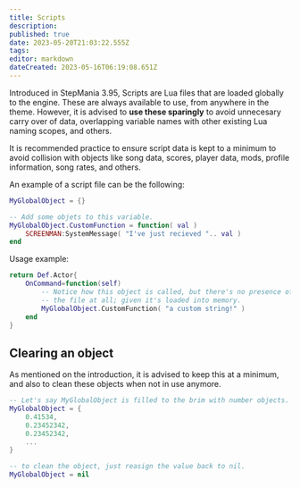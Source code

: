 ```yaml
---
title: Scripts
description: 
published: true
date: 2023-05-20T21:03:22.555Z
tags: 
editor: markdown
dateCreated: 2023-05-16T06:19:08.651Z
---
```


Introduced in StepMania 3.95, Scripts are Lua files that are loaded globally to the engine. These are always available to use, from anywhere in the theme. However, it is advised to **use these sparingly** to avoid unnecesary carry over of data, overlapping variable names with other existing Lua naming scopes, and others.

It is recommended practice to ensure script data is kept to a minimum to avoid collision with objects like song data, scores, player data, mods, profile information, song rates, and others.

An example of a script file can be the following:
```lua
MyGlobalObject = {}

-- Add some objets to this variable.
MyGlobalObject.CustomFunction = function( val )
	SCREENMAN:SystemMessage( "I've just recieved ".. val )
end
```

Usage example:
```lua
return Def.Actor{
	OnCommand=function(self)
		-- Notice how this object is called, but there's no presence of MyGlobalObject on this actor or even
		-- the file at all; given it's loaded into memory.
		MyGlobalObject.CustomFunction( "a custom string!" )
	end
}
```

## Clearing an object
As mentioned on the introduction, it is advised to keep this at a minimum, and also to clean these objects when
not in use anymore.

```lua
-- Let's say MyGlobalObject is filled to the brim with number objects.
MyGlobalObject = {
	0.41534,
	0.23452342,
	0.23452342,
	...
}

-- to clean the object, just reasign the value back to nil.
MyGlobalObject = nil
```